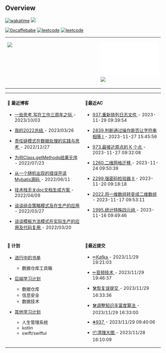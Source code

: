
## Overview

[![wakatime](https://wakatime.com/badge/user/78591c59-95d5-4479-b2fc-988c35f31d59.svg)](https://wakatime.com/@78591c59-95d5-4479-b2fc-988c35f31d59) ![](https://gpvc.arturio.dev/0xcaffebabe)

[![0xcaffebabe](https://img.shields.io/static/v1?label=LeetCode%200xcaffebabe&message=4980&color=success)](https://leetcode.cn/u/0xcaffebabe/) [![leetcode](https://img.shields.io/static/v1?label=Solved&message=1037%20/%203562&color=success)](https://leetcode.cn/u/0xcaffebabe/) [![leetcode](https://img.shields.io/static/v1?label=Accepted&message=84.67%&color=success)](https://leetcode.cn/u/0xcaffebabe/)

<table border="0">
  <tr border="0">

  <td valign="top" width="60%">

  ![](https://github-readme-stats.vercel.app/api/wakatime?username=0xcaffebabe&layout=compact&langs_count=12&theme=dark&range=all_time)

  </td>

  <td valign="top" width="40%">

  ![](https://raw.githubusercontent.com/0xcaffebabe/github-stats/master/generated/overview.svg)
  ![](https://github-profile-summary-cards.vercel.app/api/cards/productive-time?username=0xcaffebabe&theme=github_dark&utcOffset=8)

  </td>
  </tr>

</table>

<table>

<tr>
<td valign="top" width="50%">

#### 📖 最近博客


* <a href="https://0xcaffebabe.github.io/%E4%BA%BA%E7%94%9F/2023/10/03/%E4%B8%80%E4%BA%9B%E6%80%9D%E8%80%83,%E5%86%99%E5%9C%A8%E5%B7%A5%E4%BD%9C%E4%B8%89%E5%91%A8%E5%B9%B4%E4%B9%8B%E9%99%85.html" target="_blank"> 一些思考,写在工作三周年之际 </a> - 2023/10/03 

    
* <a href="https://0xcaffebabe.github.io/%E4%BA%BA%E7%94%9F/2023/03/26/%E6%88%91%E7%9A%842022%E6%80%BB%E7%BB%93.html" target="_blank"> 我的2022总结 </a> - 2023/03/26 

    
* <a href="https://0xcaffebabe.github.io/%E8%AE%BE%E8%AE%A1%E6%A8%A1%E5%BC%8F/2022/12/27/%E8%B4%A3%E4%BB%BB%E9%93%BE%E6%A8%A1%E5%BC%8F%E5%9C%A8%E6%95%B0%E6%8D%AE%E5%A4%84%E7%90%86%E7%9A%84%E5%AE%9E%E8%B7%B5%E4%B8%8E%E6%80%9D%E8%80%83.html" target="_blank"> 责任链模式在数据处理的实践与思考 </a> - 2022/12/27 

    
* <a href="https://0xcaffebabe.github.io/jvm/2022/07/23/%E4%B8%BA%E4%BD%95Class.getMethods%E7%BB%93%E6%9E%9C%E6%97%A0%E5%BA%8F.html" target="_blank"> 为何Class.getMethods结果无序 </a> - 2022/07/23 

    
* <a href="https://0xcaffebabe.github.io/java/2022/06/11/%E4%BB%8E%E4%B8%80%E4%B8%AA%E9%9A%8F%E6%9C%BA%E5%87%BA%E7%8E%B0%E7%9A%84%E9%94%99%E8%AF%AF%E5%BC%80%E8%AF%BBMybatis%E6%BA%90%E7%A0%81.html" target="_blank"> 从一个随机出现的错误开读Mybatis源码 </a> - 2022/06/11 

    
* <a href="https://0xcaffebabe.github.io/%E6%97%A5%E5%B8%B8/2022/04/09/%E6%8A%80%E6%9C%AF%E6%A0%88%E6%97%A0%E5%85%B3doc%E6%96%87%E6%A1%A3%E7%94%9F%E6%88%90%E6%96%B9%E6%A1%88.html" target="_blank"> 技术栈无关doc文档生成方案 </a> - 2022/04/09 

    
* <a href="https://0xcaffebabe.github.io/%E8%AE%BE%E8%AE%A1%E6%A8%A1%E5%BC%8F/2022/03/27/%E8%B0%88%E8%B0%88%E7%BB%84%E5%90%88%E7%AD%96%E7%95%A5%E6%A8%A1%E5%BC%8F%E5%8F%8A%E5%9C%A8%E7%94%9F%E4%BA%A7%E7%9A%84%E5%BA%94%E7%94%A8.html" target="_blank"> 谈谈组合策略模式及在生产的应用 </a> - 2022/03/27 

    
* <a href="https://0xcaffebabe.github.io/%E8%AE%BE%E8%AE%A1%E6%A8%A1%E5%BC%8F/2022/03/20/%E8%B0%88%E8%B0%88%E6%A8%A1%E6%9D%BF%E6%96%B9%E6%B3%95%E6%A8%A1%E5%BC%8F%E5%9C%A8%E5%AE%9E%E9%99%85%E7%94%9F%E4%BA%A7%E7%9A%84%E5%BA%94%E7%94%A8%E5%8F%8A%E4%BB%A3%E7%A0%81%E5%A4%8D%E7%94%A8.html" target="_blank"> 谈谈模板方法模式在实际生产的应用及代码复用 </a> - 2022/03/20 

        

</td>

<td valign="top" width="50%">

#### 🔋最近AC


  * <a href="https://leetcode.cn/submissions/detail/485503253" target="_blank"> 937.重新排列日志文件 </a> - 2023-11-29 09:39:54 

    
  * <a href="https://leetcode.cn/submissions/detail/485079285" target="_blank"> 2839.判断通过操作能否让字符串相等 I </a> - 2023-11-27 15:45:56 

    
  * <a href="https://leetcode.cn/submissions/detail/484988327" target="_blank"> 973.最接近原点的 K 个点 </a> - 2023-11-27 09:32:08 

    
  * <a href="https://leetcode.cn/submissions/detail/484374902" target="_blank"> 1260.二维网格迁移 </a> - 2023-11-24 09:50:39 

    
  * <a href="https://leetcode.cn/submissions/detail/483328185" target="_blank"> 2299.强密码检验器 II </a> - 2023-11-20 09:18:18 

    
  * <a href="https://leetcode.cn/submissions/detail/482740474" target="_blank"> 2022.将一维数组转变成二维数组 </a> - 2023-11-17 09:53:11 

    
  * <a href="https://leetcode.cn/submissions/detail/482483896" target="_blank"> 1995.统计特殊四元组 </a> - 2023-11-16 09:49:46 

    

</td>

</tr>

<tr>

<td valign="top" width="50%">

#### 📝 计划

- [进行中的书单](https://github.com/users/0xcaffebabe/projects/4)
  - 数据仓库工具箱


- [后端学习计划](https://github.com/users/0xcaffebabe/projects/1)
  - 数据仓库
  - 信息安全
  - 数据技术


- [其他学习计划](https://github.com/users/0xcaffebabe/projects/3)
  - 人生管理系统
  - kotlin
  - swift/swiftui


<td>

#### 🌴最近提交


  * <a href="https://github.com/0xcaffebabe/note/commit/44c479880fa9eb76f4dd26a33df88f7ae230a50f" target="_blank"> ✏Kafka </a> - 2023/11/29 19:21:03 

    
  * <a href="https://github.com/0xcaffebabe/note/commit/40a234c806d7cfe00638796c2725eff7918b856a" target="_blank"> ✏音频技术 </a> - 2023/11/29 19:46:37 

    
  * <a href="https://github.com/0xcaffebabe/note/commit/c9255960663c6a4a498532673855b30572284905" target="_blank"> 🛠恢复误提交 </a> - 2023/11/29 16:33:36 

    
  * <a href="https://github.com/0xcaffebabe/note/commit/d425322e1baf9798ecea9334dca01fdb1a5c99dd" target="_blank"> 🛠调整知识丰富度算法 </a> - 2023/11/29 16:33:00 

    
  * <a href="https://github.com/0xcaffebabe/leetcode/commit/dcbb614548ebe5590251f9ec56b13dc310d1406b" target="_blank"> ➕937 </a> - 2023/11/29 09:40:06 

    
  * <a href="https://github.com/0xcaffebabe/note/commit/fe96ec6ab871e31bc33e5c3b41fe7bae6dc855c9" target="_blank"> 📦清理大图 </a> - 2023/11/28 16:10:09 

    

</td>

</tr>

</table>

